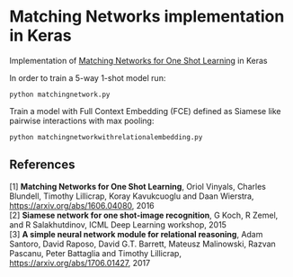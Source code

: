 # Matching Networks implementation in Keras
Implementation of [Matching Networks for One Shot Learning](https://arxiv.org/abs/1606.04080) in Keras

In order to train a 5-way 1-shot model run:
```
python matchingnetwork.py
```
Train a model with Full Context Embedding (FCE) defined as Siamese like pairwise interactions with max pooling:
```
python matchingnetworkwithrelationalembedding.py
```

## References
[1] **Matching Networks for One Shot Learning**, Oriol Vinyals, Charles Blundell, Timothy Lillicrap, Koray Kavukcuoglu and Daan Wierstra, https://arxiv.org/abs/1606.04080, 2016 <br/>
[2] **Siamese network for one shot-image recognition**, G Koch, R Zemel, and R Salakhutdinov, ICML Deep Learning workshop, 2015 <br/>
[3] **A simple neural network module for relational reasoning**, Adam Santoro, David Raposo, David G.T. Barrett, Mateusz Malinowski, Razvan Pascanu, Peter Battaglia and Timothy Lillicrap, https://arxiv.org/abs/1706.01427, 2017
